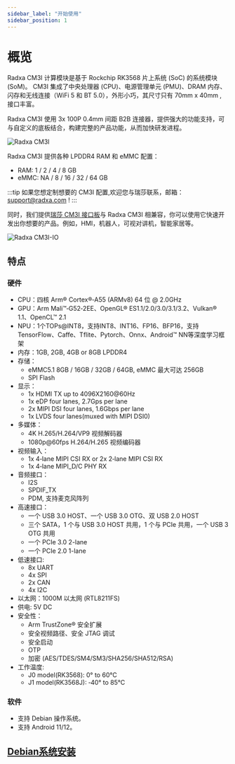 ```yaml
---
sidebar_label: "开始使用"
sidebar_position: 1
---
```


# 概览

Radxa CM3I 计算模块是基于 Rockchip RK3568 片上系统 (SoC) 的系统模块 (SoM)。 CM3I 集成了中央处理器 (CPU)、电源管理单元 (PMU)、DRAM 内存、闪存和无线连接（WiFi 5 和 BT 5.0），外形小巧，其尺寸只有 70mm x 40mm , 接口丰富。

Radxa CM3I 使用 3x 100P 0.4mm 间距 B2B 连接器，提供强大的功能支持，可与自定义的底板结合，构建完整的产品功能，从而加快研发进程。

![Radxa CM3I](/img/cm3i/cm3i-overview.webp)

Radxa CM3I 提供各种 LPDDR4 RAM 和 eMMC 配置：

- RAM: 1 / 2 / 4 / 8 GB
- eMMC: NA / 8 / 16 / 32 / 64 GB

:::tip
如果您想定制想要的 CM3I 配置,欢迎您与瑞莎联系，邮箱：support@radxa.com !
:::

同时，我们提供[瑞莎 CM3I 接口板](/compute-module/cm3i/accessories-guides/cm3i-io-board)与 Radxa CM3I 相兼容，你可以使用它快速开发出你想要的产品。例如，HMI，机器人，可视对讲机，智能家居等。

![Radxa CM3I-IO](/img/cm3i/cm3i-io-overview.webp)

## 特点

### 硬件

- CPU：四核 Arm® Cortex®‑A55 (ARMv8) 64 位 @ 2.0GHz
- GPU：Arm Mali™‑G52‑2EE、OpenGL® ES1.1/2.0/3.0/3.1/3.2、Vulkan® 1.1、OpenCL™ 2.1
- NPU：1个TOPs@INT8，支持INT8、INT16、FP16、BFP16，支持TensorFlow、Caffe、Tflite、Pytorch、Onnx、Android™ NN等深度学习框架
- 内存：1GB, 2GB, 4GB or 8GB LPDDR4
- 存储：
  - eMMC5.1 8GB / 16GB / 32GB / 64GB, eMMC 最大可达 256GB
  - SPI Flash
- 显示：
  - 1x HDMI TX up to 4096X2160@60Hz
  - 1x eDP four lanes, 2.7Gps per lane
  - 2x MIPI DSI four lanes, 1.6Gbps per lane
  - 1x LVDS four lanes(muxed with MIPI DSI0)
- 多媒体：
  - 4K H.265/H.264/VP9 视频解码器
  - 1080p@60fps H.264/H.265 视频编码器
- 视频输入：
  - 1x 4‑lane MIPI CSI RX or 2x 2‑lane MIPI CSI RX
  - 1x 4‑lane MIPI_D/C PHY RX
- 音频接口：
  - I2S
  - SPDIF_TX
  - PDM, 支持麦克风阵列
- 高速接口：
  - 一个 USB 3.0 HOST、一个 USB 3.0 OTG、双 USB 2.0 HOST
  - 三个 SATA，1 个与 USB 3.0 HOST 共用，1 个与 PCIe 共用，一个 USB 3 OTG 共用
  - 一个 PCIe 3.0 2-lane
  - 一个 PCIe 2.0 1-lane
- 低速接口:
  - 8x UART
  - 4x SPI
  - 2x CAN
  - 4x I2C
- 以太网：1000M 以太网 (RTL8211FS)
- 供电: 5V DC
- 安全性：
  - Arm TrustZone® 安全扩展
  - 安全视频路径、安全 JTAG 调试
  - 安全启动
  - OTP
  - 加密 (AES/TDES/SM4/SM3/SHA256/SHA512/RSA)
- 工作温度:
  - J0 model(RK3568): 0° to 60°C
  - J1 model(RK3568J): ‑40° to 85°C

### 软件

- 支持 Debian 操作系统。
- 支持 Android 11/12。

## [Debian系统安装](/compute-module/cm3i/install-debian-system)
